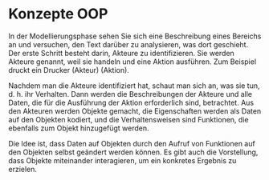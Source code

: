 # Konzepte OOP

In der Modellierungsphase sehen Sie sich eine Beschreibung eines Bereichs an und versuchen, den Text darüber zu
analysieren, was dort geschieht. Der erste Schritt besteht darin, Akteure zu identifizieren. Sie werden Akteure genannt,
weil sie handeln und eine Aktion ausführen. Zum Beispiel druckt ein Drucker (Akteur) (Aktion).

Nachdem man die Akteure identifiziert hat, schaut man sich an, was sie tun, d. h. ihr Verhalten. Dann werden die
Beschreibungen der Akteure und alle Daten, die für die Ausführung der Aktion erforderlich sind, betrachtet. Aus den
Akteuren werden Objekte gemacht, die Eigenschaften werden als Daten auf den Objekten kodiert, und die Verhaltensweisen
sind Funktionen, die ebenfalls zum Objekt hinzugefügt werden.

Die Idee ist, dass Daten auf Objekten durch den Aufruf von Funktionen auf den Objekten selbst geändert werden können. Es
gibt auch die Vorstellung, dass Objekte miteinander interagieren, um ein konkretes Ergebnis zu erzielen.